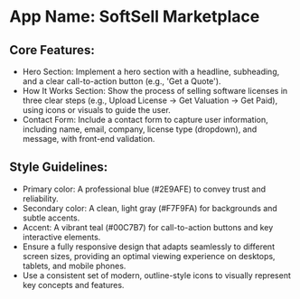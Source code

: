 # **App Name**: SoftSell Marketplace

## Core Features:

- Hero Section: Implement a hero section with a headline, subheading, and a clear call-to-action button (e.g., 'Get a Quote').
- How It Works Section: Show the process of selling software licenses in three clear steps (e.g., Upload License -> Get Valuation -> Get Paid), using icons or visuals to guide the user.
- Contact Form: Include a contact form to capture user information, including name, email, company, license type (dropdown), and message, with front-end validation.

## Style Guidelines:

- Primary color: A professional blue (#2E9AFE) to convey trust and reliability.
- Secondary color: A clean, light gray (#F7F9FA) for backgrounds and subtle accents.
- Accent: A vibrant teal (#00C7B7) for call-to-action buttons and key interactive elements.
- Ensure a fully responsive design that adapts seamlessly to different screen sizes, providing an optimal viewing experience on desktops, tablets, and mobile phones.
- Use a consistent set of modern, outline-style icons to visually represent key concepts and features.